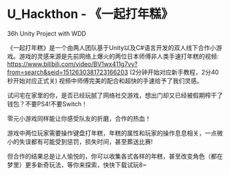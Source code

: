 # U_Hackthon - 《一起打年糕》
36h Unity Project with WDD

《一起打年糕》是一个由两人团队基于Unity以及C#语言开发的双人线下合作小游戏。游戏的灵感来源是先前网络上爆火的两位日本师傅非人类手速打年糕的视频: https://www.bilibili.com/video/BV1wx411g7vy?from=search&seid=1512630381723166203 (2分钟开始对应新手教程，2分40秒开始对应正式关)
视频中师傅完美的配合和超快的手速给予了我们灵感。

试问宅在家里的你，是否已经玩腻了网络社交游戏，想出门却又已经被假期榨干了钱包？不要PS4!不要Switch！

零元小游戏同样能让你感受队友的折磨，合作的热血！

游戏中两位玩家需要操作键盘打年糕，年糕的属性和玩家的操作息息相关，一点微小的失误都有可能受到惩罚，损失时间，甚至葬送比赛! 

但合作的结果总是让人愉悦的，你可以收集各式各样的年糕，甚至改变角色（都在梦里）更多新奇玩法，等你来探索，快快下载试玩8~
